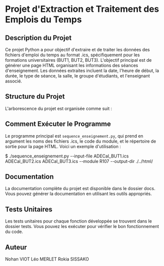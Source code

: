 # Projet d'Extraction et Traitement des Emplois du Temps

## Description du Projet

Ce projet Python a pour objectif d'extraire et de traiter les données des fichiers d'emploi du temps au format .ics, spécifiquement pour les formations universitaires (BUT1, BUT2, BUT3). L'objectif principal est de générer une page HTML organisant les informations des séances d'enseignement. Les données extraites incluent la date, l'heure de début, la durée, le type de séance, la salle, le groupe d'étudiants, et l'enseignant associé.

## Structure du Projet

L'arborescence du projet est organisée comme suit :

## Comment Exécuter le Programme

Le programme principal est `sequence_enseignement.py`, qui prend en argument les noms des fichiers .ics, le code du module, et le répertoire de sortie pour la page HTML. Voici un exemple d'utilisation :

$ ./sequence_enseignement.py --input-file ADECal_BUT1.ics ADECal_BUT2.ics ADECal_BUT3.ics --module R107 --output-dir ./../html/

## Documentation

La documentation complète du projet est disponible dans le dossier docs. Vous pouvez générer la documentation en utilisant les outils appropriés.

## Tests Unitaires

Les tests unitaires pour chaque fonction développée se trouvent dans le dossier tests. Vous pouvez les exécuter pour vérifier le bon fonctionnement du code.

## Auteur

Nohan VIOT
Léo MERLET
Rokia SISSAKO
